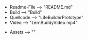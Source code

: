 + Readme-File	--> "README.md"
+ Build 	--> "Build"
+ Quellcode	--> "LifeBuilderPrototype"
+ Video		--> "LernBuddyVideo.mp4"
- Assets	--> ""